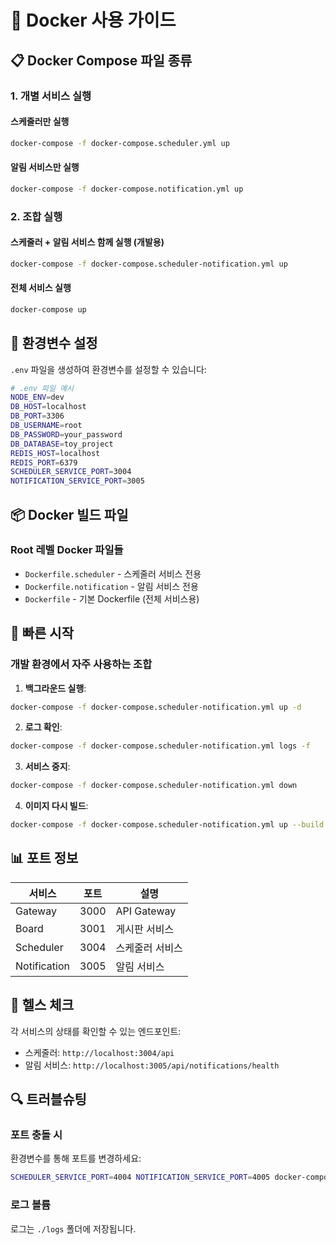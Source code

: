# 🐳 Docker 사용 가이드

## 📋 Docker Compose 파일 종류

### 1. 개별 서비스 실행

#### 스케줄러만 실행

```bash
docker-compose -f docker-compose.scheduler.yml up
```

#### 알림 서비스만 실행

```bash
docker-compose -f docker-compose.notification.yml up
```

### 2. 조합 실행

#### 스케줄러 + 알림 서비스 함께 실행 (개발용)

```bash
docker-compose -f docker-compose.scheduler-notification.yml up
```

#### 전체 서비스 실행

```bash
docker-compose up
```

## 🔧 환경변수 설정

`.env` 파일을 생성하여 환경변수를 설정할 수 있습니다:

```bash
# .env 파일 예시
NODE_ENV=dev
DB_HOST=localhost
DB_PORT=3306
DB_USERNAME=root
DB_PASSWORD=your_password
DB_DATABASE=toy_project
REDIS_HOST=localhost
REDIS_PORT=6379
SCHEDULER_SERVICE_PORT=3004
NOTIFICATION_SERVICE_PORT=3005
```

## 📦 Docker 빌드 파일

### Root 레벨 Docker 파일들

- `Dockerfile.scheduler` - 스케줄러 서비스 전용
- `Dockerfile.notification` - 알림 서비스 전용
- `Dockerfile` - 기본 Dockerfile (전체 서비스용)

## 🚀 빠른 시작

### 개발 환경에서 자주 사용하는 조합

1. **백그라운드 실행**:

```bash
docker-compose -f docker-compose.scheduler-notification.yml up -d
```

2. **로그 확인**:

```bash
docker-compose -f docker-compose.scheduler-notification.yml logs -f
```

3. **서비스 중지**:

```bash
docker-compose -f docker-compose.scheduler-notification.yml down
```

4. **이미지 다시 빌드**:

```bash
docker-compose -f docker-compose.scheduler-notification.yml up --build
```

## 📊 포트 정보

| 서비스       | 포트 | 설명            |
| ------------ | ---- | --------------- |
| Gateway      | 3000 | API Gateway     |
| Board        | 3001 | 게시판 서비스   |
| Scheduler    | 3004 | 스케줄러 서비스 |
| Notification | 3005 | 알림 서비스     |

## 🏥 헬스 체크

각 서비스의 상태를 확인할 수 있는 엔드포인트:

- 스케줄러: `http://localhost:3004/api`
- 알림 서비스: `http://localhost:3005/api/notifications/health`

## 🔍 트러블슈팅

### 포트 충돌 시

환경변수를 통해 포트를 변경하세요:

```bash
SCHEDULER_SERVICE_PORT=4004 NOTIFICATION_SERVICE_PORT=4005 docker-compose -f docker-compose.scheduler-notification.yml up
```

### 로그 볼륨

로그는 `./logs` 폴더에 저장됩니다.
